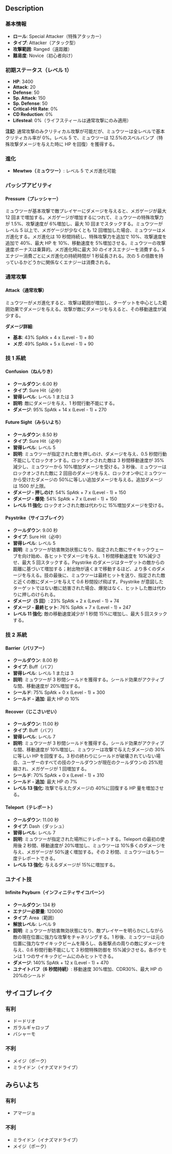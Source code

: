 ## Description

### 基本情報

- **ロール**: Special Attacker（特殊アタッカー）
- **タイプ**: Attacker（アタック型）
- **攻撃範囲**: Ranged（遠距離）
- **難易度**: Novice（初心者向け）

### 初期ステータス（レベル 1）

- **HP**: 3400
- **Attack**: 20
- **Defense**: 50
- **Sp. Attack**: 150
- **Sp. Defense**: 50
- **Critical-Hit Rate**: 0%
- **CD Reduction**: 0%
- **Lifesteal**: 0%（ライフスティールは通常攻撃にのみ適用）

**注記**: 通常攻撃のみクリティカル攻撃が可能だが、ミュウツーは全レベルで基本クリティカル率が 0%。レベル 5 で、ミュウツーは 12.5%のスペルバンプ（特殊攻撃ダメージを与えた時に HP を回復）を獲得する。

### 進化

- **Mewtwo（ミュウツー）**: レベル 5 でメガ進化可能

### パッシブアビリティ

#### Pressure（プレッシャー）

ミュウツーが基本攻撃で敵プレイヤーにダメージを与えると、メガゲージが最大 12 回まで増加する。メガゲージが増加するにつれて、ミュウツーの特殊攻撃力が 1.5%、攻撃速度が 6%増加し、最大 10 回までスタックする。ミュウツーがレベル 5 以上で、メガゲージが少なくとも 12 回増加した場合、ミュウツーはメガ進化する。メガ進化は 10 秒間持続し、特殊攻撃力を追加で 10%、攻撃速度を追加で 40%、最大 HP を 10%、移動速度を 5%増加させる。ミュウツーの攻撃速度ボーナスは乗算的。メガ進化時に最大 30 のイオスエナジーを消費する。5 エナジー消費ごとにメガ進化の持続時間が 1 秒延長される。次の 5 の倍数を持っているかどうかに関係なくエナジーは消費される。

### 通常攻撃

#### Attack（通常攻撃）

ミュウツーがメガ進化すると、攻撃は範囲が増加し、ターゲットを中心とした範囲効果でダメージを与える。攻撃が敵にダメージを与えると、その移動速度が減少する。

**ダメージ詳細**:

- **基本**: 43% SpAtk + 4 x (Level - 1) + 80
- **メガ**: 49% SpAtk + 5 x (Level - 1) + 90

### 技 1 系統

#### Confusion（ねんりき）

- **クールダウン**: 6.00 秒
- **タイプ**: Sure Hit（必中）
- **習得レベル**: レベル 1 または 3
- **説明**: 敵にダメージを与え、1 秒間行動不能にする。
- **ダメージ**: 95% SpAtk + 14 x (Level - 1) + 270

#### Future Sight（みらいよち）

- **クールダウン**: 8.50 秒
- **タイプ**: Sure Hit（必中）
- **習得レベル**: レベル 5
- **説明**: ミュウツーが指定された敵を押しのけ、ダメージを与え、0.5 秒間行動不能にしてロックオンする。ロックオンされた敵は 3 秒間移動速度が 35%減少し、ミュウツーから 10%増加ダメージを受ける。3 秒後、ミュウツーはロックオンされた敵に 2 回目のダメージを与え、ロックオン中にミュウツーから受けたダメージの 50%に等しい追加ダメージを与える。追加ダメージは 1500 が上限。
- **ダメージ - 押しのけ**: 54% SpAtk + 7 x (Level - 1) + 150
- **ダメージ - 爆発**: 54% SpAtk + 7 x (Level - 1) + 150
- **レベル 11 強化**: ロックオンされた敵は代わりに 15%増加ダメージを受ける。

#### Psystrike（サイコブレイク）

- **クールダウン**: 9.00 秒
- **タイプ**: Sure Hit（必中）
- **習得レベル**: レベル 5
- **説明**: ミュウツーが妨害無効状態になり、指定された敵にサイキックウェーブを向け始め、各ヒットでダメージを与え、1 秒間移動速度を 10%減少させ、最大 5 回スタックする。Psystrike のダメージはターゲットの敵からの距離に基づいて増加する；射出物が遠くまで移動するほど、より多くのダメージを与える。技の最後に、ミュウツーは最終ヒットを送り、指定された敵と近くの敵にダメージを与えて 0.6 秒間投げ飛ばす。Psystrike が意図したターゲットではない敵に妨害された場合、爆発はなく、ヒットした敵は代わりに押しのけられる。
- **ダメージ（5 回）**: 23% SpAtk + 2 x (Level - 1) + 74
- **ダメージ - 最終ヒット**: 76% SpAtk + 7 x (Level - 1) + 247
- **レベル 11 強化**: 敵の移動速度減少が 1 秒間 15%に増加し、最大 5 回スタックする。

### 技 2 系統

#### Barrier（バリアー）

- **クールダウン**: 8.00 秒
- **タイプ**: Buff（バフ）
- **習得レベル**: レベル 1 または 3
- **説明**: ミュウツーが 3 秒間シールドを獲得する。シールド効果がアクティブな間、移動速度が 20%増加する。
- **シールド**: 75% SpAtk + 0 x (Level - 1) + 300
- **シールド - 追加**: 最大 HP の 10%

#### Recover（じこさいせい）

- **クールダウン**: 11.00 秒
- **タイプ**: Buff（バフ）
- **習得レベル**: レベル 7
- **説明**: ミュウツーが 3 秒間シールドを獲得する。シールド効果がアクティブな間、移動速度が 10%増加し、ミュウツーは攻撃で与えたダメージの 30%に等しい HP を回復する。3 秒の終わりにシールドが破壊されていない場合、ユーザーのすべての技のクールダウンが現在のクールダウンの 25%短縮され、メガゲージが 1 回増加する。
- **シールド**: 70% SpAtk + 0 x (Level - 1) + 310
- **シールド - 追加**: 最大 HP の 7%
- **レベル 13 強化**: 攻撃で与えたダメージの 40%に回復する HP 量を増加させる。

#### Teleport（テレポート）

- **クールダウン**: 11.00 秒
- **タイプ**: Dash（ダッシュ）
- **習得レベル**: レベル 7
- **説明**: ミュウツーが指定された場所にテレポートする。Teleport の最初の使用後 2 秒間、移動速度が 20%増加し、ミュウツーは 10%多くのダメージを与え、メガゲージが 50%速く増加する。その 2 秒間、ミュウツーはもう一度テレポートできる。
- **レベル 13 強化**: 与えるダメージが 15%に増加する。

### ユナイト技

#### Infinite Psyburn（インフィニティサイコバーン）

- **クールダウン**: 134 秒
- **エナジー必要量**: 120000
- **タイプ**: Area（範囲）
- **解放レベル**: レベル 9
- **説明**: ミュウツーが妨害無効状態になり、敵プレイヤーを明らかにしながら敵の現在位置に強力な攻撃をチャネリングする。1 秒後、ミュウツーは元の位置に強力なサイキックビームを降ろし、各衝撃点の周りの敵にダメージを与え、0.6 秒間行動不能にして 3 秒間特殊防御を 15%減少させる。各ポケモンは 1 つのサイキックビームにのみヒットできる。
- **ダメージ**: 140% SpAtk + 12 x (Level - 1) + 470
- **ユナイトバフ（6 秒間持続）**: 移動速度 30%増加、CDR30%、最大 HP の 20%のシールド

## サイコブレイク

### 有利

- ドードリオ
- ガラルギャロップ
- バシャーモ

### 不利

- メイジ（ポーク）
- ミライドン（イナズマドライブ）

## みらいよち

### 有利

- アマージョ

### 不利

- ミライドン（イナズマドライブ）
- メイジ（ポーク）
